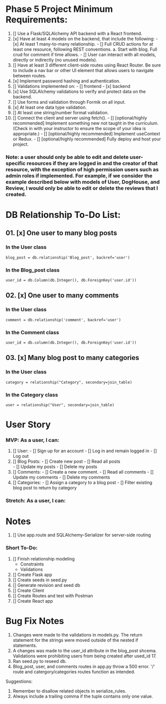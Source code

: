 # Phase 5 Project Minimum Requirements:

01. [] Use a Flask/SQLAlchemy API backend with a React frontend.
02. [x] Have at least 4 models on the backend, that include the following:
        - [x] At least 1 many-to-many relationship.
        - [] Full CRUD actions for at least one resource, following REST conventions.
            a. Start with blog. Full crud for comment if time allows. 
        - [] User can interact with all models, directly or indirectly (no unused models).
03. [] Have at least 3 different client-side routes using React Router. Be sure to include a nav bar or other UI element that allows users to navigate between routes.
04. [x] Implement password hashing and authentication.
05. [] Validations implemented on:
        - [] frontend
        - [x] backend
06. [x] Use SQLAlchemy validations to verify and protect data on the backend.
07. [] Use forms and validation through Formik on all input.
08. [x] At least one data type validation.
09. [] At least one string/number format validation.
10. [] Connect the client and server using fetch().
        - [] [optional/highly recommended] Implement something new not taught in the curriculum. (Check in with your instructor to ensure the scope of your idea is appropriate.)
        - [] [optional/highly recommended] Implement useContext or Redux.
        - [] [optional/highly recommended] Fully deploy and host your project.

### Note: a user should only be able to edit and delete user-specific resources if they are logged in and the creator of that resource, with the exception of high permission users such as admin roles if implemented. For example, if we consider the example described below with models of User, DogHouse, and Review, I would only be able to edit or delete the reviews that I created.

# DB Relationship To-Do List: 
## 01. [x] One user to many blog posts

### In the User class
    blog_post = db.relationship('Blog_post', backref='user')

### In the Blog_post class
    user_id = db.Column(db.Integer(), db.ForeignKey('user.id'))

## 02. [x] One user to many comments 

### In the User class
    comment = db.relationship('comment', backref='user')

### In the Comment class
    user_id = db.column(db.Integer(), db.ForeignKey('user.id'))

## 03. [x] Many blog post to many categories

### In the User class
    category = relationship("Category", secondary=join_table)

### In the Category class
    user = relationship("User", secondary=join_table)




# User Story

### MVP: As a user, I can:


01. [] User:
        - [] Sign up for an account 
        - [] Log in and remain logged in
        - [] Log out
05. [] Blog Posts: 
        - [] Create new post
        - [] Read all posts  
        - [] Update my posts
        - [] Delete my posts
06. [] Comments: 
        - [] Create a new comment. 
        - [] Read all comments
        - [] Update my comments
        - [] Delete my comments
07. [] Categories:
        - [] Assign a category to a blog post
        - [] Filter existing blog post to return by category


### Stretch: As a user, I can:

<!-- 01. [] View dog houses on a map -->
<!-- 02. [] Search dog houses based on their distance from my location, -->
<!-- 03. [] Filter dog houses based on their average rating. -->

# Notes
01. [] Use app.route and SQLAlchemy-Serializer for server-side routing 

### Short To-Do:
01. [] Finish relationship modeling 
    - Constraints
    - Validations
02. [] Create Flask app
03. [] Create seeds in seed.py
04. [] Generate revision and seed db
05. [] Create Client 
06. [] Create Routes and test with Postman
07. [] Create React app  


 # Bug Fix Notes
1. Changes were made to the validations in models.py. The return statement for the strings were moved outside of the nested if statements.
2. A changes was made to the user_id attribute in the blog_post shcema. Validations were prohibiting users from being created after used_id 17. 
3. Ran seed.py to reseed db.  
4. Blog_post, user, and comments routes in app.py throw a 500 error. 
'/' route and catergory/categories routes function as intended. 


Suggestions: 
1. Remember to disallow related objects in serialize_rules. 
2. Always include a trailing comma if the tuple contains only one value. 